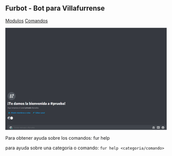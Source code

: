 ## Furbot - Bot para Villafurrense
[Modulos](https://tekofx.github.io/furbot/modulos)
[Comandos](https://tekofx.github.io/furbot/comandos)


![Demo](demo.gif)

Para obtener ayuda sobre los comandos:
fur help


para ayuda sobre una categoria o comando:
`fur help <categoria/comando>`
